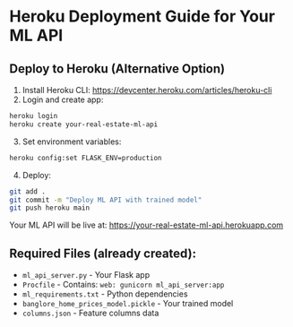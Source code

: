 # Heroku Deployment Guide for Your ML API

## Deploy to Heroku (Alternative Option)

1. Install Heroku CLI: https://devcenter.heroku.com/articles/heroku-cli
2. Login and create app:

```bash
heroku login
heroku create your-real-estate-ml-api
```

3. Set environment variables:
```bash
heroku config:set FLASK_ENV=production
```

4. Deploy:
```bash
git add .
git commit -m "Deploy ML API with trained model"
git push heroku main
```

Your ML API will be live at: https://your-real-estate-ml-api.herokuapp.com

## Required Files (already created):
- `ml_api_server.py` - Your Flask app
- `Procfile` - Contains: `web: gunicorn ml_api_server:app`
- `ml_requirements.txt` - Python dependencies
- `banglore_home_prices_model.pickle` - Your trained model
- `columns.json` - Feature columns data